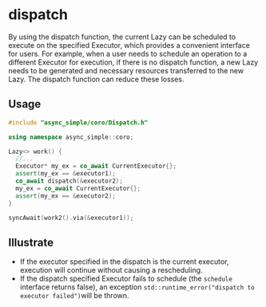 # dispatch

By using the dispatch function, the current Lazy can be scheduled to execute on the specified Executor, which provides a convenient interface for users. For example, when a user needs to schedule an operation to a different Executor for execution, if there is no dispatch function, a new Lazy needs to be generated and necessary resources transferred to the new Lazy. The dispatch function can reduce these losses.

## Usage
```c++
#include "async_simple/coro/Dispatch.h"

using namespace async_simple::coro;

Lazy<> work() {
  //...
  Executor* my_ex = co_await CurrentExecutor{};
  assert(my_ex == &executor1);
  co_await dispatch(&executor2);
  my_ex = co_await CurrentExecutor{};
  assert(my_ex == &executor2);
}

syncAwait(work2().via(&executor1));

```

## Illustrate
* If the executor specified in the dispatch is the current executor, execution will continue without causing a rescheduling.
* If the dispatch specified Executor fails to schedule (the `schedule` interface returns false), an exception `std::runtime_error("dispatch to executor failed")`will be thrown.
